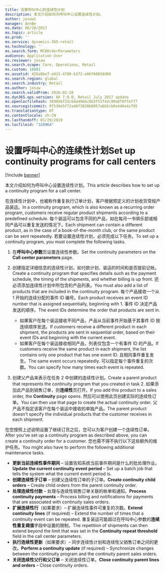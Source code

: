 ```yaml
---
title: 设置呼叫中心的连续性计划
description: 本文介绍如何为呼叫中心设置连续性计划。
author: josaw1
manager: AnnBe
ms.date: 06/20/2017
ms.topic: article
ms.prod: ''
ms.service: dynamics-365-retail
ms.technology: ''
ms.search.form: MCROrderParameters
audience: Application User
ms.reviewer: josaw
ms.search.scope: Core, Operations, Retail
ms.custom: 16081
ms.assetid: 426a9be7-a931-4780-b372-e06f6083dd60
ms.search.region: global
ms.search.industry: Retail
ms.author: josaw
ms.search.validFrom: 2016-02-28
ms.dyn365.ops.version: AX 7.0.0, Retail July 2017 update
ms.openlocfilehash: 369856f33c6da49b6c6b3f51f42c99a8f07fe777
ms.sourcegitcommit: 0f530e5f72a40f383868957a6b5cb0e446e4c795
ms.translationtype: HT
ms.contentlocale: zh-CN
ms.lasthandoff: 01/29/2019
ms.locfileid: "320964"
---
```

# <a name="set-up-continuity-programs-for-call-centers"></a><span data-ttu-id="34704-103">设置呼叫中心的连续性计划</span><span class="sxs-lookup"><span data-stu-id="34704-103">Set up continuity programs for call centers</span></span>

[!include [banner](includes/banner.md)]

<span data-ttu-id="34704-104">本文介绍如何为呼叫中心设置连续性计划。</span><span class="sxs-lookup"><span data-stu-id="34704-104">This article describes how to set up a continuity program for a call center.</span></span>

<span data-ttu-id="34704-105">在连续性计划中，也被称作重复执行订单计划，客户根据预定义的计划收货常规产品装运。</span><span class="sxs-lookup"><span data-stu-id="34704-105">In a continuity program, which is also known as a recurring order program, customers receive regular product shipments according to a predefined schedule.</span></span> <span data-ttu-id="34704-106">每个装运可以包含不同的产品，如在每月一书俱乐部或相同产品可以重复发送的情况下。</span><span class="sxs-lookup"><span data-stu-id="34704-106">Each shipment can contain a different product, as in the case of a book-of-the-month club, or the same product can be sent repeatedly.</span></span> <span data-ttu-id="34704-107">若要设置连续性计划，必须完成以下任务。</span><span class="sxs-lookup"><span data-stu-id="34704-107">To set up a continuity program, you must complete the following tasks.</span></span>

1. <span data-ttu-id="34704-108">在**呼叫中心参数**页设置连续性参数。</span><span class="sxs-lookup"><span data-stu-id="34704-108">Set the continuity parameters on the **Call center parameters** page.</span></span>
2. <span data-ttu-id="34704-109">创建指定详细信息的连续性计划，如付款计划、装运的时间和是否提前记帐。</span><span class="sxs-lookup"><span data-stu-id="34704-109">Create a continuity program that specifies details such as the payment schedule, the timing of the shipments, and whether billing is up front.</span></span> <span data-ttu-id="34704-110">还必须添加连续性计划中所包含的产品列表。</span><span class="sxs-lookup"><span data-stu-id="34704-110">You must also add a list of products that are included in the continuity program.</span></span> <span data-ttu-id="34704-111">每个产品接收一个从 1 开始的连续分配的事件 ID 编号。</span><span class="sxs-lookup"><span data-stu-id="34704-111">Each product receives an event ID number that is assigned sequentially, beginning with 1.</span></span> <span data-ttu-id="34704-112">事件 ID 决定产品发送的顺序。</span><span class="sxs-lookup"><span data-stu-id="34704-112">The event IDs determine the order that products are sent in.</span></span>

    - <span data-ttu-id="34704-113">如果客户在每个装运接收不同产品，产品从当前事件开始基于其事件 ID 按连续顺序发送。</span><span class="sxs-lookup"><span data-stu-id="34704-113">If customers receive a different product in each shipment, the products are sent in sequential order, based on their event IDs and beginning with the current event.</span></span>
    - <span data-ttu-id="34704-114">如果客户在每个装运接收相同产品，列表仅包含一个有事件 ID 的产品。</span><span class="sxs-lookup"><span data-stu-id="34704-114">If customers receive the same product in each shipment, the list contains only one product that has one event ID.</span></span> <span data-ttu-id="34704-115">且相同事件重复发生。</span><span class="sxs-lookup"><span data-stu-id="34704-115">The same event occurs repeatedly.</span></span> <span data-ttu-id="34704-116">可以指定每个事件重复的次数。</span><span class="sxs-lookup"><span data-stu-id="34704-116">You can specify how many times each event is repeated.</span></span>

3. <span data-ttu-id="34704-117">创建父产品来表示在任务 2 中创建的连续性计划。</span><span class="sxs-lookup"><span data-stu-id="34704-117">Create a parent product that represents the continuity program that you created in task 2.</span></span> <span data-ttu-id="34704-118">如果添加此产品到销售订单，则**连续性**页打开。</span><span class="sxs-lookup"><span data-stu-id="34704-118">If you add this product to a sales order, the **Continuity** page opens.</span></span> <span data-ttu-id="34704-119">然后可以使用此页创建实际的连续性订单。</span><span class="sxs-lookup"><span data-stu-id="34704-119">You can then use that page to create the actual continuity order.</span></span> <span data-ttu-id="34704-120">父产品不指定该客户在每个装运中接收的单独产品。</span><span class="sxs-lookup"><span data-stu-id="34704-120">The parent product doesn't specify the individual products that the customer receives in each shipment.</span></span>

<span data-ttu-id="34704-121">在您按照上述说明设置了继续订货之后，您可以为客户创建一个连续性订单。</span><span class="sxs-lookup"><span data-stu-id="34704-121">After you've set up a continuity program as described above, you can create a continuity order for a customer.</span></span> <span data-ttu-id="34704-122">您也需不得不执行以下这些额外的维护任务。</span><span class="sxs-lookup"><span data-stu-id="34704-122">You might also have to perform the following additional maintenance tasks.</span></span>

- <span data-ttu-id="34704-123">**更新当前连续性事件期间** – 设置告知系统当前事件期间是什么的批处理作业。</span><span class="sxs-lookup"><span data-stu-id="34704-123">**Update the current continuity event period** – Set up a batch job that tells the system what the current event period is.</span></span>
- <span data-ttu-id="34704-124">**创建连续性子订单** – 创建父连续性订单的子订单。</span><span class="sxs-lookup"><span data-stu-id="34704-124">**Create continuity child orders** – Create child orders from the parent continuity order.</span></span>
- <span data-ttu-id="34704-125">**处理连续性付款** – 处理与连续性销售订单关联的帐单和通知。</span><span class="sxs-lookup"><span data-stu-id="34704-125">**Process continuity payments** – Process billing and notifications for payments that are associated with continuity sales orders.</span></span>
- <span data-ttu-id="34704-126">**扩展连续性行**（如果要求）– 扩展连续性事件可重复的次数。</span><span class="sxs-lookup"><span data-stu-id="34704-126">**Extend continuity lines** (if required) – Extend the number of times that a continuity event can be repeated.</span></span> <span data-ttu-id="34704-127">重复装运可能超过在呼叫中心参数的**连续性重复阈值**字段中设置的限制。</span><span class="sxs-lookup"><span data-stu-id="34704-127">The repetition of shipments can then extend beyond the limit that was set in the **Continuity repeat threshold** field in the call center parameters.</span></span>
- <span data-ttu-id="34704-128">**执行连续性更新**（如果要求）– 同步连续性计划和连续性父销售订单之间的更改。</span><span class="sxs-lookup"><span data-stu-id="34704-128">**Perform a continuity update** (if required) – Synchronize changes between the continuity program and the continuity parent sales orders.</span></span>
- <span data-ttu-id="34704-129">**关闭连续性父行和父订单** – 关闭连续性订单。</span><span class="sxs-lookup"><span data-stu-id="34704-129">**Close continuity parent lines and orders** – Close continuity orders.</span></span>
